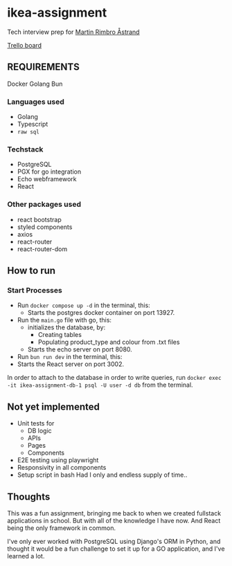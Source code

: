# ikea-assignment
Tech interview prep for [Martin Rimbro Åstrand](https://se.linkedin.com/in/martin-rimbro-%C3%A5strand)

[Trello board](https://trello.com/b/8ku9FoK8/ikea-assignment)

## REQUIREMENTS
Docker
Golang
Bun

### Languages used
- Golang
- Typescript
- `raw sql`

### Techstack
- PostgreSQL
- PGX for go integration
- Echo webframework
- React

### Other packages used
- react bootstrap
- styled components
- axios
- react-router
- react-router-dom

## How to run
### Start Processes
- Run `docker compose up -d` in the terminal, this:
  - Starts the postgres docker container on port 13927.
- Run the `main.go` file with go, this:
  - initializes the database, by:
    - Creating tables
    - Populating product_type and colour from .txt files
  -  Starts the echo server on port 8080.
-  Run `bun run dev` in the terminal, this:
  - Starts the React server on port 3002.

In order to attach to the database in order to write queries,
run `docker exec -it ikea-assignment-db-1 psql -U user -d db` from the terminal.

## Not yet implemented
- Unit tests for
  - DB logic
  - APIs
  - Pages
  - Components
- E2E testing using playwright
- Responsivity in all components
- Setup script in bash
Had I only and endless supply of time..

## Thoughts
This was a fun assignment, bringing me back to when we created fullstack applications in school.
But with all of the knowledge I have now. And React being the only framework in common.

I've only ever worked with PostgreSQL using Django's ORM in Python, and thought it would be a fun challenge to set it up for a GO application, and I've learned a lot.


